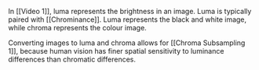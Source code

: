 In [[Video 1]], luma represents the brightness in an image. Luma is typically paired with [[Chrominance]]. Luma represents the black and white image, while chroma represents the colour image. 

Converting images to luma and chroma allows for [[Chroma Subsampling 1]], because human vision has finer spatial sensitivity to luminance differences than chromatic differences.